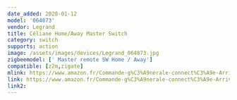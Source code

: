 ```yaml
---
date_added: 2020-01-12
model: '064873'
vendor: Legrand
title: Céliane Home/Away Master Switch
category: switch
supports: action
image: /assets/images/devices/Legrand_064873.jpg
zigbeemodel: [' Master remote SW Home / Away']
compatible: [z2m,zigate]
mlink: https://www.amazon.fr/Commande-g%C3%A9nerale-connect%C3%A9e-Arriv%C3%A9e-C%C3%A9liane/dp/B07G4KSBXJ
link: https://www.amazon.fr/Commande-g%C3%A9nerale-connect%C3%A9e-Arriv%C3%A9e-C%C3%A9liane/dp/B07G4KSBXJ
link2: 
---
```

